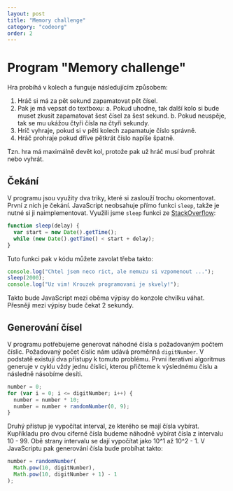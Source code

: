 ```yaml
---
layout: post
title: "Memory challenge"
category: "codeorg"
order: 2
---
```


# Program "Memory challenge"

Hra probíhá v kolech a funguje následujícím způsobem:

1. Hráč si má za pět sekund zapamatovat pět čísel.
2. Pak je má vepsat do textboxu:
   a. Pokud uhodne, tak další kolo si bude muset zkusit zapamatovat šest čísel za šest sekund.
   b. Pokud neuspěje, tak se mu ukážou čtyři čísla na čtyři sekundy.
3. Hríč vyhraje, pokud si v pěti kolech zapamatuje číslo správně.
4. Hráč prohraje pokud dříve pětkrát číslo napíše špatně.

Tzn. hra má maximálně devět kol, protože pak už hráč musí buď prohrát nebo vyhrát.

## Čekání

V programu jsou využity dva triky, které si zaslouží trochu okomentovat. První z nich je čekání. JavaScript neobsahuje přímo funkci `sleep`, takže je nutné si ji naimplementovat. Využili jsme `sleep` funkci ze [StackOverflow](https://stackoverflow.com/a/9748670/2091247):

```javascript
function sleep(delay) {
  var start = new Date().getTime();
  while (new Date().getTime() < start + delay);
}
```

Tuto funkci pak v kódu můžete zavolat třeba takto:

```javascript
console.log("Chtel jsem neco rict, ale nemuzu si vzpomenout ...");
sleep(2000);
console.log("Uz vim! Krouzek programovani je skvely!");
```

Takto bude JavaScript mezi oběma výpisy do konzole chvilku váhat. Přesněji mezi výpisy bude čekat 2 sekundy.

## Generování čísel

V programu potřebujeme generovat náhodné čísla s požadovaným počtem číslic. Požadovaný počet číslic nám udává proměnná `digitNumber`. V podstatě existují dva přístupy k tomuto problému. První iterativní algoritmus generuje v cyklu vždy jednu číslici, kterou přičteme k výslednému číslu a následně násobíme desíti.

```javascript
number = 0;
for (var i = 0; i <= digitNumber; i++) {
  number = number * 10;
  number = number + randomNumber(0, 9);
}
```

Druhý přístup je vypočítat interval, ze kterého se mají čísla vybírat. Kupříkladu pro dvou ciferné čísla budeme náhodně vybírat čísla z intervalu 10 - 99. Obě strany intervalu se dají vypočítat jako 10^1 až 10^2 - 1. V JavaScriptu pak generování čísla bude probíhat takto:

```javascript
number = randomNumber(
  Math.pow(10, digitNumber),
  Math.pow(10, digitNumber + 1) - 1
);
```

